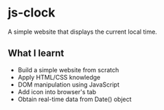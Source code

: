 # js-clock

A simple website that displays the current local time.

## What I learnt

* Build a simple website from scratch
* Apply HTML/CSS knowledge
* DOM manipulation using JavaScript
* Add icon into browser's tab
* Obtain real-time data from Date() object
